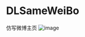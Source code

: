 # DLSameWeiBo
仿写微博主页
![image](https://github.com/shineDongDongEr/DLSameWeiBo/raw/master/DLSameWeiBo/仿微博项目Swift4.0.gif)
